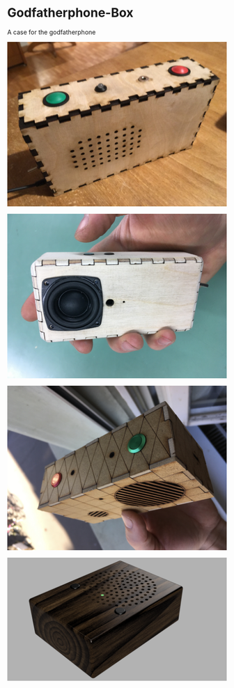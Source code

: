 # Godfatherphone-Box

A case for the godfatherphone


![](https://github.com/besi/godfatherphone-box/blob/master/bigbox/bigbox.jpg?raw=true)

![](https://github.com/besi/godfatherphone-box/blob/master/walkytalky/walkytalky.jpg?raw=true)

![](https://github.com/besi/godfatherphone-box/blob/master/radiobox/radiobox.jpg?raw=true)

![](https://github.com/besi/godfatherphone-box/blob/master/gameboybox/gameboybox.png?raw=true)

